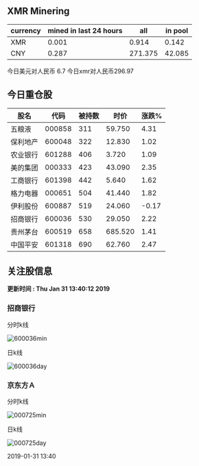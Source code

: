 ## XMR Minering

|currency|mined in last 24 hours|all|in pool|
|---|---|---|---|
|XMR|0.001|0.914|0.142|
|CNY|0.287|271.375|42.085|

今日美元对人民币 6.7	今日xmr对人民币296.97


## 今日重仓股 

|股名|代码|被持数|时价|涨跌%|
|---|---|---|---|---|
|五粮液|000858|311|59.750|4.31|
|保利地产|600048|322|12.830|1.02|
|农业银行|601288|406|3.720|1.09|
|美的集团|000333|423|43.090|2.35|
|工商银行|601398|442|5.640|1.62|
|格力电器|000651|504|41.440|1.82|
|伊利股份|600887|519|24.060|-0.17|
|招商银行|600036|530|29.050|2.22|
|贵州茅台|600519|658|685.520|1.41|
|中国平安|601318|690|62.760|2.47|

## 关注股信息
**更新时间 : Thu Jan 31 13:40:12 2019**
### 招商银行 
分时k线

![600036min](http://image.sinajs.cn/newchart/min/n/sh600036.gif)

日k线

![600036day](http://image.sinajs.cn/newchart/daily/n/sh600036.gif)

### 京东方Ａ 
分时k线

![000725min](http://image.sinajs.cn/newchart/min/n/sz000725.gif)

日k线

![000725day](http://image.sinajs.cn/newchart/daily/n/sz000725.gif)

2019-01-31 13:40